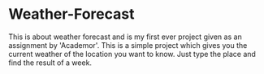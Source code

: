 # Weather-Forecast
This is about weather forecast and is my first ever project given as an assignment by 'Academor'.
This is a simple project which gives you the current weather of the location you want to know.
Just type the place and find the result of a week.
